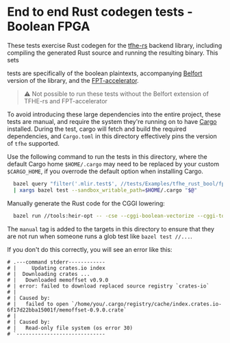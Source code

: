 # End to end Rust codegen tests - Boolean FPGA

These tests exercise Rust codegen for the
[tfhe-rs](https://github.com/zama-ai/tfhe-rs) backend library, including
compiling the generated Rust source and running the resulting binary. This sets

tests are specifically of the boolean plaintexts, accompanying
[Belfort](https://belfort.eu/) version of the library, and the
[FPT-accelerator](https://eprint.iacr.org/2022/1635).

> :warning: Not possible to run these tests without the Belfort extension of
> TFHE-rs and FPT-accelerator

To avoid introducing these large dependencies into the entire project, these
tests are manual, and require the system they're running on to have
[Cargo](https://doc.rust-lang.org/cargo/index.html) installed. During the test,
cargo will fetch and build the required dependencies, and `Cargo.toml` in this
directory effectively pins the version of `tfhe` supported.

Use the following command to run the tests in this directory, where the default
Cargo home `$HOME/.cargo` may need to be replaced by your custom `$CARGO_HOME`,
if you overrode the default option when installing Cargo.

```bash
  bazel query "filter('.mlir.test$', //tests/Examples/tfhe_rust_bool/fpga/...)" \
  | xargs bazel test --sandbox_writable_path=$HOME/.cargo "$@"
```

Manually generate the Rust code for the CGGI lowering:

```bash
  bazel run //tools:heir-opt -- -cse --cggi-boolean-vectorize --cggi-to-tfhe-rust-bool -cse $(pwd)/tests/Examples/tfhe_rust_bool/fpga/test_cggi_add_bool.mlir | bazel run //tools:heir-translate -- --emit-tfhe-rust-bool-packed
```

The `manual` tag is added to the targets in this directory to ensure that they
are not run when someone runs a glob test like `bazel test //...`.

If you don't do this correctly, you will see an error like this:

```
# .---command stderr------------
# |     Updating crates.io index
# |  Downloading crates ...
# |   Downloaded memoffset v0.9.0
# | error: failed to download replaced source registry `crates-io`
# |
# | Caused by:
# |   failed to open `/home/you/.cargo/registry/cache/index.crates.io-6f17d22bba15001f/memoffset-0.9.0.crate`
# |
# | Caused by:
# |   Read-only file system (os error 30)
# `-----------------------------
```

<!-- mdformat global-off -->
